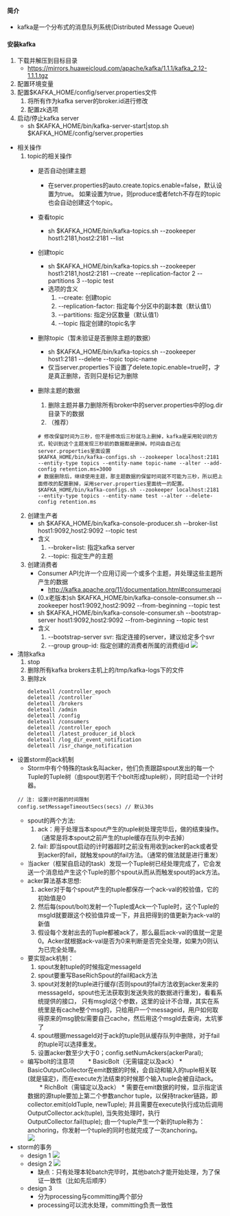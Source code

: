 #### 简介
* kafka是一个分布式的消息队列系统(Distributed Message Queue)
#### 安装kafka
1. 下载并解压到目标目录
    * https://mirrors.huaweicloud.com/apache/kafka/1.1.1/kafka_2.12-1.1.1.tgz
2. 配置环境变量
3. 配置$KAFKA_HOME/config/server.properties文件
    1. 将所有作为kafka server的broker.id进行修改
    2. 配置zk选项
3. 启动/停止kafka server
    * sh $KAFKA_HOME/bin/kafka-server-start|stop.sh $KAFKA_HOME/config/server.properties
* 相关操作
    1. topic的相关操作
        * 是否自动创建主题
            * 在server.properties的auto.create.topics.enable=false，默认设置为true。
                如果设置为true，则produce或者fetch不存在的topic也会自动创建这个topic。
              
        * 查看topic
            * sh $KAFKA_HOME/bin/kafka-topics.sh --zookeeper host1:2181,host2:2181 --list
        * 创建topic
            * sh $KAFKA_HOME/bin/kafka-topics.sh --zookeeper host1:2181,host2:2181 --create
                --replication-factor 2 --partitions 3 --topic test
            * 选项的含义
                1. --create: 创建topic
                2. --replication-factor: 指定每个分区中的副本数（默认值1）
                3. --partitions: 指定分区数量（默认值1）
                4. --topic 指定创建的topic名字
        * 删除topic（暂未验证是否删除主题的数据）
            * sh $KAFKA_HOME/bin/kafka-topics.sh --zookeeper host1:2181 --delete --topic topic-name
            * 仅当server.properties下设置了delete.topic.enable=true时，才是真正删除，否则只是标记为删除
        * 删除主题的数据
            1. 删除主题并暴力删除所有broker中的server.properties中的log.dir目录下的数据
            2. （推荐）
            ```
            # 修改保留时间为三秒，但不是修改后三秒就马上删掉，kafka是采用轮训的方式，轮训到这个主题发现三秒前的数据都是删掉。时间由自己在server.properties里面设置
            $KAFKA_HOME/bin/kafka-configs.sh --zookeeper localhost:2181 --entity-type topics --entity-name topic-name --alter --add-config retention.ms=3000
            # 数据删除后，继续使用主题，那主题数据的保留时间就不可能为三秒，所以把上面修改的配置删掉，采用server.properties里面统一的配置。
            $KAFKA_HOME/bin/kafka-configs.sh --zookeeper localhost:2181 --entity-type topics --entity-name test --alter --delete-config retention.ms
            ```            
    3. 创建生产者
        * sh $KAFKA_HOME/bin/kafka-console-producer.sh --broker-list host1:9092,host2:9092 --topic test    
        * 含义
            1. --broker=list: 指定kafka server
            2. --topic: 指定生产的主题
    4. 创建消费者
        * Consumer API允许一个应用订阅一个或多个主题，并处理这些主题所产生的数据
            * http://kafka.apache.org/11/documentation.html#consumerapi
        * (0.x老版本)sh $KAFKA_HOME/bin/kafka-console-consumer.sh --zookeeper host1:9092,host2:9092 --from-beginning --topic test
        * sh $KAFKA_HOME/bin/kafka-console-consumer.sh --bootstrap-server host1:9092,host2:9092 --from-beginning --topic test
        * 含义
            1. --bootstrap-server svr: 指定连接的server，建议给定多个svr
            2. --group group-id: 指定创建的消费者所属的消费组id
    ![](imgs/kafka_old_new.png) 
* 清除kafka
    1. stop
    2. 删除所有kafka brokers主机上的/tmp/kafka-logs下的文件
    3. 删除zk
        ```
        deleteall /controller_epoch 
        deleteall /controller 
        deleteall /brokers 
        deleteall /admin
        deleteall /config
        deleteall /consumers
        deleteall /controller_epoch
        deleteall /latest_producer_id_block
        deleteall /log_dir_event_notification
        deleteall /isr_change_notification    
        ```
* 设置storm的ack机制
    * Storm中有个特殊的task名叫acker，他们负责跟踪spout发出的每一个Tuple的Tuple树（由spout到若干个bolt形成tuple树），同时启动一个计时器。
    ```
    // 注: 设置计时器的时间限制
    config.setMessageTimeoutSecs(secs) // 默认30s
    ```
    * spout的两个方法:
        1. ack：用于处理当本spout产生的tuple树处理完毕后，做的结束操作。（通常是将本spout之前产生的tuple缓存在队列中去掉）
        2. fail: 即当spout启动的计时器超时之前没有用收到acker的ack或者受到acker的fail，就触发spout的fail方法。（通常的做法就是进行重发）
    * 当acker（框架自启动的task）发现一个Tuple树已经处理完成了，它会发送一个消息给产生这个Tuple的那个spout从而从而触发spout的ack方法。
    * acker算法基本思想:
    	1. acker对于每个spout产生的tuple都保存一个ack-val的校验值，它的初始值是0
    	2. 然后每(spout/bolt)发射一个Tuple或Ack一个Tuple时，这个Tuple的msgId就要跟这个校验值异或一下，并且把得到的值更新为ack-val的新值
    	3. 假设每个发射出去的Tuple都被ack了，那么最后ack-val的值就一定是0。Acker就根据ack-val是否为0来判断是否完全处理，如果为0则认为已完全处理。
    * 要实现ack机制：
        1. spout发射tuple的时候指定messageId
        2. spout要重写BaseRichSpout的fail和ack方法
        3. spout对发射的tuple进行缓存(否则spout的fail方法收到acker发来的messsageId，spout也无法获取到发送失败的数据进行重发)，看看系统提供的接口，
            只有msgId这个参数，这里的设计不合理，其实在系统里是有cache整个msg的，只给用户一个messageid，用户如何取得原来的msg貌似需要自己cache，然后用这个msgId去查询，太坑爹了
        3. spout根据messageId对于ack的tuple则从缓存队列中删除，对于fail的tuple可以选择重发。
        4. 设置acker数至少大于0；config.setNumAckers(ackerParal);
    * 编写bolt的注意项
    　　* BasicBolt（无需锚定以及ack）
    		* BasicOutputCollector在emit数据的时候，会自动和输入的tuple相关联(就是锚定)，而在execute方法结束的时候那个输入tuple会被自动ack。
    　　* RichBolt（需锚定以及ack）
    	    * 需要在emit数据的时候，显示指定该数据的源tuple要加上第二个参数anchor tuple，以保持tracker链路，即collector.emit(oldTuple, newTuple);
    	        并且需要在execute执行成功后调用OutputCollector.ack(tuple), 当失败处理时，执行OutputCollector.fail(tuple);
                由一个tuple产生一个新的tuple称为：anchoring，你发射一个tuple的同时也就完成了一次anchoring。	
    ![](imgs/storm_ack.png)
* storm的事务
    * design 1
    ![](imgs/storm_tx_1.png)
    * design 2
    ![](imgs/storm_tx_2.png)
        * 缺点：只有处理本轮batch完毕时，其他batch才能开始处理，为了保证一致性（比如先后顺序）
    * design 3
        * 分为processing与committing两个部分
        * processing可以流水处理，committing负责一致性